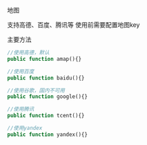 地图

支持高德、百度、腾讯等
使用前需要配置地图key

主要方法
```php
//使用高德，默认
public function amap(){}

//使用百度
public function baidu(){}

//使用谷歌，国内不可用
public function google(){}

//使用腾讯
public function tcent(){}

//使用yandex
public function yandex(){}
```